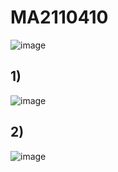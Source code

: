 # МА2110410
![image](https://user-images.githubusercontent.com/70198995/159116282-591c7e42-0f81-4cd4-bc0f-848ed9f6115a.png)
## 1) 
![image](https://user-images.githubusercontent.com/70198995/159116248-fd468c4d-14a2-40d3-a538-d7867ab5053b.png)
## 2)
![image](https://user-images.githubusercontent.com/70198995/159116313-3e1f4ac7-37f6-4893-896e-1e62ce7e12d9.png)
